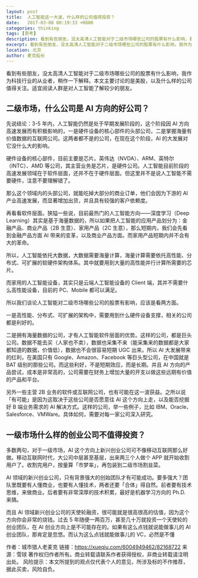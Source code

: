 ```yaml
---
layout: post
title:  人工智能这一大波，什么样的公司值得投资？
date:   2017-03-08 00:19:33 +0800
categories: thinking
tags: [思考]
description: 看到有些朋友，没太高清人工智能对于二级市场哪些公司的股票有什么影响，我作为科技行业的从业者，稍作一下解释。本文主要讨论的是美股，以及什么样的公司值得关注。适宜阅读人群是对人工智能了解较少的朋友。
excerpt: 看到有些朋友，没太高清人工智能对于二级市场哪些公司的股票有什么影响，我作为科技行业的从业者，稍作一下解释。本文主要讨论的是美股，以及什么样的公司值得关注。适宜阅读人群是对人工智能了解较少的朋友。
location: 北京
author: 麦克船长
---
```


看到有些朋友，没太高清人工智能对于二级市场哪些公司的股票有什么影响，我作为科技行业的从业者，稍作一下解释。本文主要讨论的是美股，以及什么样的公司值得关注。适宜阅读人群是对人工智能了解较少的朋友。

## 二级市场，什么公司是 AI 方向的好公司？

先说结论：3-5 年内，人工智能仍然是处于早期发展阶段的，这个阶段因 AI 方向高速发展而有积极影响的，一是硬件设备的核心部件的头部公司，二是掌握海量有价值数据的互联网公司。这两者都不是的公司，在现在这个阶段，AI 的大发展对它没什么大的影响。

硬件设备的核心部件，目前主要是芯片。英伟达（NVDA）、ARM、英特尔（INTC）、AMD 等公司，其主营业务是芯片，是硬件公司。人工智能目前阶段的高速发展领域在于软件层面，还并不在于硬件层面。但这里并不是说人工智能不需要硬件，注意不要理解错了。

那么这个领域内的头部公司，就能吃掉大部分的商业订单，他们会因为下游的 AI 产业高速发展，而显著增加出货，并且具有较强的客户依赖度。

再看看软件层面。狭隘一些说，目前最热门的人工智能方向——深度学习（Deep Learning）其实是基于海量数据的，所以如果把人工智能的应用产品划分为：金融产品、商业产品（2B 生意）、家用产品（2C 生意），那么短期内，我们会先看到金融产品方面 AI 带来的变革，以及商业产品方面。而家用产品短期内并不会有大的革命。

所以，人工智能依托大数据，大数据需要海量计算，海量计算需要依托高性能、分布式、可扩展的软硬件架构体系。其中就要用到大量的高性能并行计算所需要的芯片。

而家用的人工智能设备，其实只是云端人工智能设备的 Client 端，其并不需要什么高性能设备，目前的 PC、Mobile 都可以满足。

所以我们谈论人工智能对二级市场哪些公司的股票有影响，应该是看两方面。

一是高性能、分布式、可扩展的架构中，需要用到什么硬件设备支撑，相关的公司都是利好的。

二是拥有海量数据的公司，才有人工智能软件层面的优势。这样的公司，都是巨头公司。数据不能去买（人家也不卖），数据也采集不来（能采集来的数据都是大家都知道的数据，价值低），数据也不会很容易短期 UGC 出来。所以 AI 大发展带来的红利，在美国只有 Google、Amazon、Facebook 等巨头型公司，在中国就是 BAT 级别的那些公司。而这些利好，不是短期效应，而是长期。并且 AI 方向的产品尝试，成本是非常高的，公司需要在财务上增加大量的开支以做这些远期有价值的产品和平台。

另外一些主营 2B 业务的软件或互联网公司，也有可能在这一波获益。之所以说「有可能」是因为这取决于这些公司是否愿意往 AI 这个方向上走，以及能否挖掘好 B 端业务需求的 AI 解决方式。这样的公司，举一些例子，比如 IBM、Oracle、Salesforce、VMWare。具体如何，需要对每一家公司深入研究。

## 一级市场什么样的创业公司不值得投资？

多数两句，对于一级市场，AI 这个方向上新兴创业公司可不像移动互联网那么好做。移动互联网时代，大公司中层甚至基层，出来两三个人做个 APP 就开始收割用户了。收割完用户，按量算「市梦率」，再包装到二级市场割韭菜。

AI 领域的新兴创业公司，只有背景强大的创始团队才有可能成功。要多强大？团队里既要有人懂商业，也要有人懂技术，两者还要「合体」得自然。前者要有技术思维，来做商业。后者要有非常深厚的技术积累，最好是机器学习方向的 Ph.D. 来搞。

而且 AI 领域新兴创业公司的天使轮融资，很可能就是很高很高的估值，因为这个方向你会非常的烧钱。过去 5 年随便一两百万，甚至几十万就投资一个天使轮的创业团队，在 AI 创业方向上是不可能存在的。如果有这么点钱就说能做事儿的 AI 创业团队，那肯定是忽悠。而认为这么点钱就能做事儿的 VC，必然是不懂


作者：城市猎人老麦克
链接：https://xueqiu.com/6004949462/82168722
来源：雪球
著作权归作者所有。商业转载请联系作者获得授权，非商业转载请注明出处。
风险提示：本文所提到的观点仅代表个人的意见，所涉及标的不作推荐，据此买卖，风险自负。